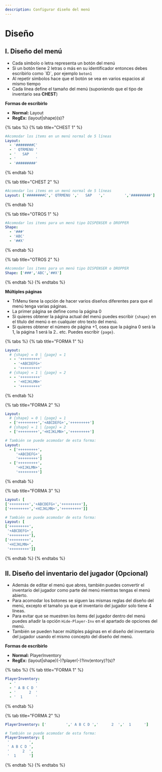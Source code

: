 ```yaml
---
description: Configurar diseño del menú
---
```


# Diseño

## I. Diseño del menú

* Cada símbolo o letra representa un botón del menú
* Si un botón tiene 2 letras o más en su identificador entonces debes escribirlo como \`ID\`, por ejemplo `boton1`
* Al repetir símbolos hace que el botón se vea en varios espacios al mismo tiempo
* Cada línea define el tamaño del menú \(suponiendo que el tipo de inventario sea **CHEST**\)

**Formas de escribirlo**

* **Normal:** Layout
* **RegEx:** \(layout\|shape\)\(s\)?

{% tabs %}
{% tab title="CHEST 1" %}
```yaml
#Acomodar los items en un menú normal de 5 líneas
Layout:
  - '########C'
  - ' QTRMENU '
  - '   SAP   '
  - '         '
  - '#########'
```
{% endtab %}

{% tab title="CHEST 2" %}
```yaml
#Acomodar los items en un menú normal de 5 líneas
Layout: ['########C',' QTRMENU ','   SAP   ','         ','#########']
```
{% endtab %}

{% tab title="OTROS 1" %}
```yaml
#Acomodar los items para un menú tipo DISPENSER o DROPPER
Shape:
  - '###'
  - 'ABC'
  - '##X'
```
{% endtab %}

{% tab title="OTROS 2" %}
```yaml
#Acomodar los items para un menú tipo DISPENSER o DROPPER
Shape: ['###','ABC','##X']
```
{% endtab %}
{% endtabs %}

**Múltiples páginas**

* TrMenu tiene la opción de hacer varios diseños diferentes para que el menú tenga varias páginas.
* La primer página se define como la página 0
* Si quieres obtener la página actual del menú puedes escribir `{shape}` en el título del menú o en cualquier otro texto del menú.
* Si quieres obtener el número de página +1, osea que la página 0 será la 1, la página 1 será la 2.. etc. Puedes escribir `{page}`.

{% tabs %}
{% tab title="FORMA 1" %}
```yaml
Layout: 
  # {shape} = 0 | {page} = 1
  - - '+++++++++'
    - '+ABCDEFG+'
    - '+++++++++'
  # {shape} = 1 | {page} = 2
  - - '+++++++++'
    - '+HIJKLMN+'
    - '+++++++++'
```
{% endtab %}

{% tab title="FORMA 2" %}
```yaml
Layout: 
  # {shape} = 0 | {page} = 1
  - ['+++++++++','+ABCDEFG+','+++++++++']
  # {shape} = 1 | {page} = 2
  - ['+++++++++','+HIJKLMN+','+++++++++']

# También se puede acomodar de esta forma:
Layout: 
  - ['+++++++++',
     '+ABCDEFG+',
     '+++++++++']
  - ['+++++++++',
     '+HIJKLMN+',
     '+++++++++']
```
{% endtab %}

{% tab title="FORMA 3" %}
```yaml
Layout: [
['+++++++++','+ABCDEFG+','+++++++++'],
['+++++++++','+HIJKLMN+','+++++++++']]

# También se puede acomodar de esta forma:
Layout: [
['+++++++++',
 '+ABCDEFG+',
 '+++++++++'],
['+++++++++',
 '+HIJKLMN+',
 '+++++++++']]
```
{% endtab %}
{% endtabs %}

## II. Diseño del inventario del jugador \(Opcional\)

* Además de editar el menú que abres, también puedes convertir el inventario del jugador como parte del menú mientras tengas el menú abierto.
* Para acomodar los botones se siguen las mismas reglas del diseño del menú, excepto el tamaño ya que el inventario del jugador solo tiene 4 líneas.
* Para evitar que se muestren los ítems del jugador dentro del menú puedes añadir la opción `Hide-Player-Inv` en el apartado de opciones del menú.
* También se pueden hacer múltiples páginas en el diseño del inventario del jugador usando el mismo concepto del diseño del menú.

**Formas de escribirlo**

* **Normal:** PlayerInventory
* **RegEx:** \(layout\|shape\)\(-\)?player\(-\)?inv\(entory\)?\(s\)?

{% tabs %}
{% tab title="FORMA 1" %}
```yaml
PlayerInventory:
  - '         '
  - ' A B C D '
  - '      2  '
  - '  1      '
```
{% endtab %}

{% tab title="FORMA 2" %}
```yaml
PlayerInventory: ['         ',' A B C D ','      2  ','  1      ']

# También se puede acomodar de esta forma:
PlayerInventory: [
 '         ',
 ' A B C D ',
 '      2  ',
 '  1      ']
```
{% endtab %}
{% endtabs %}


